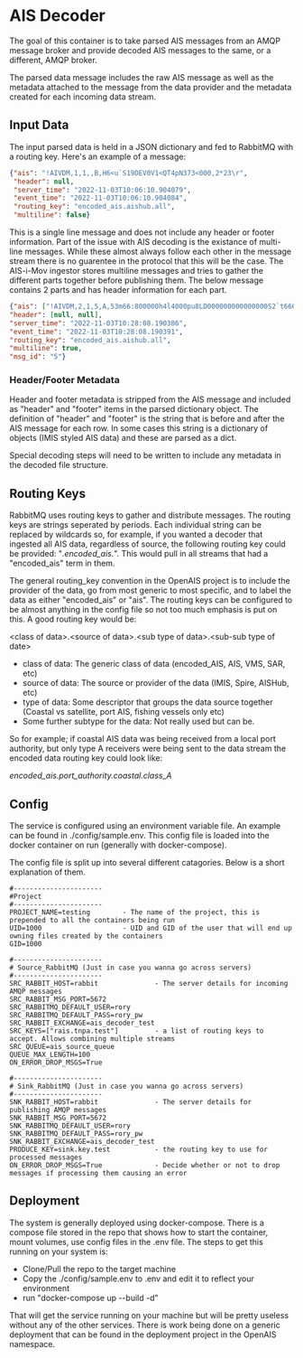 # AIS Decoder

The goal of this container is to take parsed AIS messages from an AMQP message broker and provide decoded AIS messages to the same, or a different, AMQP broker. 

The parsed data message includes the raw AIS message as well as the metadata attached to the message from the data provider and the metadata created for each incoming data stream. 

## Input Data
The input parsed data is held in a JSON dictionary and fed to RabbitMQ with a routing key. Here's an example of a message: 

```JSON
{"ais": "!AIVDM,1,1,,B,H6<u`S19DEV0V1<QT4pN373<000,2*23\r", 
 "header": null, 
 "server_time": "2022-11-03T10:06:10.904079", 
 "event_time": "2022-11-03T10:06:10.904084", 
 "routing_key": "encoded_ais.aishub.all", 
 "multiline": false}
```
This is a single line message and does not include any header or footer information. Part of the issue with AIS decoding is the existance of multi-line messages. While these almost always follow each other in the message stream there is no guarentee in the protocol that this will be the case. The AIS-i-Mov ingestor stores multiline messages and tries to gather the different parts together before publishing them. The below message contains 2 parts and has header information for each part. 

```JSON
{"ais": ["!AIVDM,2,1,5,A,53m66:800000h4l4000pu8LD000000000000000S2`t666JW0;hQDQiC,0*2B\r", "!AIVDM,2,2,5,A,P00000000000008,2*49\r"], 
"header": [null, null], 
"server_time": "2022-11-03T10:28:08.190386", 
"event_time": "2022-11-03T10:28:08.190391", 
"routing_key": "encoded_ais.aishub.all", 
"multiline": true, 
"msg_id": "5"}
``` 

### Header/Footer Metadata
Header and footer metadata is stripped from the AIS message and included as "header" and "footer" items in the parsed dictionary object. The definition of "header" and "footer" is the string that is before and after the AIS message for each row. In some cases this string is a dictionary of objects (IMIS styled AIS data) and these are parsed as a dict.

Special decoding steps will need to be written to include any metadata in the decoded file structure. 
 
## Routing Keys
RabbitMQ uses routing keys to gather and distribute messages. The routing keys are strings seperated by periods. Each individual string can be replaced by wildcards so, for example, if you wanted a decoder that ingested all AIS data, regardless of source, the following routing key could be provided: "*.encoded_ais.*". This would pull in all streams that had a "encoded_ais" term in them.

The general routing_key convention in the OpenAIS project is to include the provider of the data, go from most generic to most specific, and to label the data as either "encoded_ais" or "ais". The routing keys can be configured to be almost anything in the config file so not too much emphasis is put on this. A good routing key would be:

\<class of data\>.\<source of data\>.\<sub type of data\>.\<sub-sub type of date\>
  - class of data: The generic class of data (encoded_AIS, AIS, VMS, SAR, etc)
  - source of data: The source or provider of the data (IMIS, Spire, AISHub, etc)
  - type of data: Some descriptor that groups the data source together (Coastal vs satellite, port AIS, fishing vessels only etc)
  - Some further subtype for the data: Not really used but can be.

So for example; if coastal AIS data was being received from a local port authority, but only type A receivers were being sent to the data stream the encoded data routing key could look like:

*encoded_ais.port_authority.coastal.class_A*

## Config

The service is configured using an environment variable file. An example can be found in ./config/sample.env. This config file is loaded into the docker container on run (generally with docker-compose).

The config file is split up into several different catagories. Below is a short explanation of them. 

```
#----------------------
#Project
#----------------------
PROJECT_NAME=testing        - The name of the project, this is prepended to all the containers being run
UID=1000                    - UID and GID of the user that will end up owning files created by the containers
GID=1000
 
#----------------------
# Source_RabbitMQ (Just in case you wanna go across servers)
#----------------------
SRC_RABBIT_HOST=rabbit              - The server details for incoming AMQP messages
SRC_RABBIT_MSG_PORT=5672
SRC_RABBITMQ_DEFAULT_USER=rory
SRC_RABBITMQ_DEFAULT_PASS=rory_pw
SRC_RABBIT_EXCHANGE=ais_decoder_test
SRC_KEYS=["rais.tnpa.test"]         - a list of routing keys to accept. Allows combining multiple streams
SRC_QUEUE=ais_source_queue
QUEUE_MAX_LENGTH=100
ON_ERROR_DROP_MSGS=True

#----------------------
# Sink_RabbitMQ (Just in case you wanna go across servers)
#----------------------
SNK_RABBIT_HOST=rabbit              - The server details for publishing AMQP messages
SNK_RABBIT_MSG_PORT=5672
SNK_RABBITMQ_DEFAULT_USER=rory
SNK_RABBITMQ_DEFAULT_PASS=rory_pw
SNK_RABBIT_EXCHANGE=ais_decoder_test
PRODUCE_KEY=sink.key.test           - the routing key to use for processed messages
ON_ERROR_DROP_MSGS=True             - Decide whether or not to drop messages if processing them causing an error

```

## Deployment
The system is generally deployed using docker-compose. There is a compose file stored in the repo that shows how to start the container, mount volumes, use config files in the .env file. The steps to get this running on your system is:
  - Clone/Pull the repo to the target machine
  - Copy the ./config/sample.env to .env and edit it to reflect your environment
  - run "docker-compose up --build -d" 

That will get the service running on your machine but will be pretty useless without any of the other services. There is work being done on a generic deployment that can be found in the deployment project in the OpenAIS namespace.

